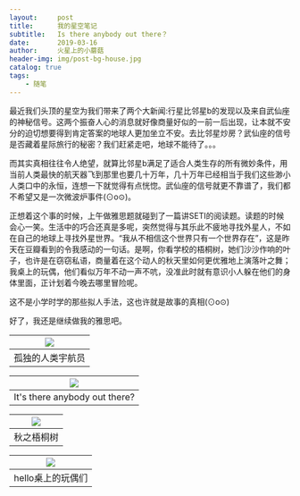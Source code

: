 ```yaml
---
layout:     post
title:      我的星空笔记
subtitle:   Is there anybody out there？
date:       2019-03-16
author:     火星上的小蘑菇
header-img: img/post-bg-house.jpg
catalog: true
tags:
    - 随笔
---
```


最近我们头顶的星空为我们带来了两个大新闻:行星比邻星b的发现以及来自武仙座的神秘信号。这两个振奋人心的消息就好像商量好似的一前一后出现，让本就不安分的迫切想要得到肯定答案的地球人更加坐立不安。去比邻星炒房？武仙座的信号是否藏着星际旅行的秘密？我们赶紧走吧，地球不能待了。。。

而其实真相往往令人绝望，就算比邻星b满足了适合人类生存的所有微妙条件，用当前人类最快的航天器飞到那里也要几十万年，几十万年已经相当于我们这些渺小人类口中的永恒，连想一下就觉得有点恍惚。武仙座的信号就更不靠谱了，我们都不希望又是一次微波炉事件(⊙o⊙)。

正想着这个事的时候，上午做雅思题就碰到了一篇讲SETI的阅读题。读题的时候会心一笑。生活中的巧合还真是多呢，突然觉得与其乐此不疲地寻找外星人，不如在自己的地球上寻找外星世界。“我从不相信这个世界只有一个世界存在”，这是昨天在豆瓣看到的令我感动的一句话。是啊，你看学校的梧桐树，她们沙沙作响的叶子，也许是在窃窃私语，商量着在这个动人的秋天里如何更优雅地上演落叶之舞；我桌上的玩偶，他们看似万年不动一声不吭，没准此时就有意识小人躲在他们的身体里面，正计划着今晚去哪里冒险呢。

这不是小学时学的那些拟人手法，这也许就是故事的真相(⊙o⊙)

好了，我还是继续做我的雅思吧。

| ![](https://ws3.sinaimg.cn/large/005BYqpgly1g13y88prj1j30go0m845p.jpg) |
| ------------------------------------------------------------ |
| 孤独的人类宇航员                                             |

| ![](https://ws3.sinaimg.cn/large/005BYqpgly1g13y7o6ez3j30go0mi7a5.jpg) |
| ------------------------------------------------------------ |
| It's there anybody out there?                                |

| ![](https://ws3.sinaimg.cn/large/005BYqpgly1g13y8rljcoj30go0migt4.jpg) |
| ------------------------------------------------------------ |
| 秋之梧桐树                                                   |

| ![](https://ws3.sinaimg.cn/large/005BYqpgly1g13y9k3vvsj30go0mijua.jpg) |
| ------------------------------------------------------------ |
| hello桌上的玩偶们                                            |